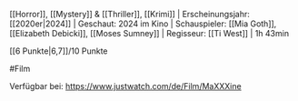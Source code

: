
[[Horror]], [[Mystery]] & [[Thriller]], [[Krimi]] | Erscheinungsjahr: [[2020er|2024]] | Geschaut: 2024 im Kino | Schauspieler: [[Mia Goth]], [[Elizabeth Debicki]], [[Moses Sumney]] | Regisseur: [[Ti West]] | 1h 43min

[[6 Punkte|6,7]]/10 Punkte


#Film

Verfügbar bei: https://www.justwatch.com/de/Film/MaXXXine